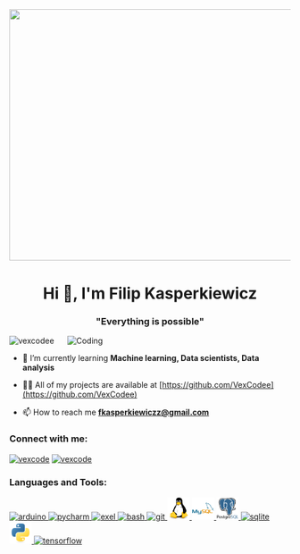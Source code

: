 <img src="https://i.pinimg.com/originals/10/f1/58/10f1581c5f987fd4cb56e6668cdd9df5.gif" width="1200" height="450">
<h1 align="center">Hi 👋, I'm Filip Kasperkiewicz</h1>
<h3 align="center">"Everything is possible"</h3>
<img align="right" alt="Coding" width="400" src="https://data.whicdn.com/images/272418729/original.gif">

<p align="left"> <img src="https://komarev.com/ghpvc/?username=vexcodee&label=Profile%20views&color=0e75b6&style=flat" alt="vexcodee" /> </p>

- 🌱 I’m currently learning **Machine learning, Data scientists, Data analysis**

- 👨‍💻 All of my projects are available at [https://github.com/VexCodee](https://github.com/VexCodee)

- 📫 How to reach me **fkasperkiewiczz@gmail.com**

<h3 align="left">Connect with me:</h3>
<p align="left">
<a href="https://dev.to/vexcode" target="blank"><img align="center" src="https://raw.githubusercontent.com/rahuldkjain/github-profile-readme-generator/master/src/images/icons/Social/devto.svg" alt="vexcode" height="30" width="40" /></a>
<a href="https://linkedin.com/in/vexcode" target="blank"><img align="center" src="https://raw.githubusercontent.com/rahuldkjain/github-profile-readme-generator/master/src/images/icons/Social/linked-in-alt.svg" alt="vexcode" height="30" width="40" /></a>
</p>
<h3 align="left">Languages and Tools:</h3>
<p align="left"> 
<a href="https://www.arduino.cc/" target="_blank" rel="noreferrer"> <img src="https://cdn.worldvectorlogo.com/logos/arduino-1.svg" alt="arduino" width="40" height="40"/> </a> 
<a href="https://www.jetbrains.com/pycharm/" target="_blank" rel="noreferrer"> <img src="https://kb.zoroark.guru/content/aPTST//logo.png" alt="pycharm" width="40" height="40"/> </a>
<a href="https://www.microsoft.com/pl-pl/microsoft-365/excel" target="_blank" rel="noreferrer"> <img src="https://i.wpimg.pl/1000x/img.dobreprogramy.pl/Images/ToolIcon/56328/20150107134113_0.png" alt="exel" width="40" height="40"/> </a> 
<a href="https://www.gnu.org/software/bash/" target="_blank" rel="noreferrer"> <img src="https://www.vectorlogo.zone/logos/gnu_bash/gnu_bash-icon.svg" alt="bash" width="40" height="40"/> </a> 
<a href="https://git-scm.com/" target="_blank" rel="noreferrer"> <img src="https://www.vectorlogo.zone/logos/git-scm/git-scm-icon.svg" alt="git" width="40" height="40"/> </a>
<a href="https://www.linux.org/" target="_blank" rel="noreferrer"> <img src="https://raw.githubusercontent.com/devicons/devicon/master/icons/linux/linux-original.svg" alt="linux" width="40" height="40"/> </a>
<a href="https://www.mysql.com/" target="_blank" rel="noreferrer"> <img src="https://raw.githubusercontent.com/devicons/devicon/master/icons/mysql/mysql-original-wordmark.svg" alt="mysql" width="40" height="40"/> </a> 
<a href="https://www.postgresql.org" target="_blank" rel="noreferrer"> <img src="https://raw.githubusercontent.com/devicons/devicon/master/icons/postgresql/postgresql-original-wordmark.svg" alt="postgresql" width="40" height="40"/> </a> 
<a href="https://www.sqlite.org/" target="_blank" rel="noreferrer"> <img src="https://www.vectorlogo.zone/logos/sqlite/sqlite-icon.svg" alt="sqlite" width="40" height="40"/> </a> 
<a href="https://www.python.org" target="_blank" rel="noreferrer"> <img src="https://raw.githubusercontent.com/devicons/devicon/master/icons/python/python-original.svg" alt="python" width="40" height="40"/> </a> 
<a href="https://www.tensorflow.org" target="_blank" rel="noreferrer"> <img src="https://www.vectorlogo.zone/logos/tensorflow/tensorflow-icon.svg" alt="tensorflow" width="40" height="40"/> </a> 
</p>
